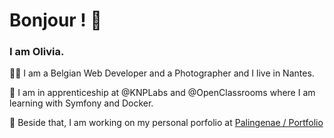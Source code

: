 # Bonjour ! 👋

### I am Olivia.

:woman_technologist: I am a Belgian Web Developer and a Photographer and I live in Nantes.

🌱 I am in apprenticeship at @KNPLabs and @OpenClassrooms where I am learning with Symfony and Docker.

🔭 Beside that, I am working on my personal porfolio at [Palingenae / Portfolio](https://github.com/Palingenae/Portfolio)


